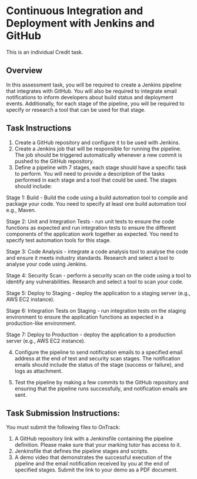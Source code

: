 # Continuous Integration and Deployment with Jenkins and GitHub


This is an individual Credit task.
## Overview
In this assessment task, you will be required to create a Jenkins pipeline that integrates with
GitHub. You will also be required to integrate email notifications to inform developers about
build status and deployment events. Additionally, for each stage of the pipeline, you will be
required to specify or research a tool that can be used for that stage.

## Task Instructions
1. Create a GitHub repository and configure it to be used with Jenkins.
2. Create a Jenkins job that will be responsible for running the pipeline. The job should
be triggered automatically whenever a new commit is pushed to the GitHub
repository.
3. Define a pipeline with 7 stages, each stage should have a specific task to perform. You
will need to provide a description of the tasks performed in each stage and a tool that
could be used. The stages should include:

Stage 1: Build - Build the code using a build automation tool to compile and package
your code. You need to specify at least one build automation tool e.g., Maven.

Stage 2: Unit and Integration Tests - run unit tests to ensure the code functions as
expected and run integration tests to ensure the different components of the
application work together as expected. You need to specify test automation tools for
this stage.

Stage 3: Code Analysis - integrate a code analysis tool to analyse the code and ensure
it meets industry standards. Research and select a tool to analyse your code using
Jenkins.

Stage 4: Security Scan - perform a security scan on the code using a tool to identify
any vulnerabilities. Research and select a tool to scan your code.

Stage 5: Deploy to Staging - deploy the application to a staging server (e.g., AWS EC2
instance).

Stage 6: Integration Tests on Staging - run integration tests on the staging
environment to ensure the application functions as expected in a production-like
environment.

Stage 7: Deploy to Production - deploy the application to a production server (e.g.,
AWS EC2 instance).

4. Configure the pipeline to send notification emails to a specified email address at the
end of test and security scan stages. The notification emails should include the status
of the stage (success or failure), and logs as attachment.

5. Test the pipeline by making a few commits to the GitHub repository and ensuring that
the pipeline runs successfully, and notification emails are sent.

## Task Submission Instructions:
You must submit the following files to OnTrack:
1. A GitHub repository link with a Jenkinsfile containing the pipeline definition. Please
make sure that your marking tutor has access to it.
2. Jenkinsfile that defines the pipeline stages and scripts.
3. A demo video that demonstrates the successful execution of the pipeline and the
email notification received by you at the end of specified stages. Submit the link to
your demo as a PDF document.

